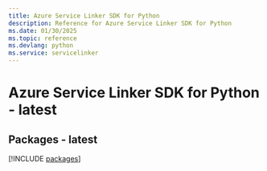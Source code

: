 ```yaml
---
title: Azure Service Linker SDK for Python
description: Reference for Azure Service Linker SDK for Python
ms.date: 01/30/2025
ms.topic: reference
ms.devlang: python
ms.service: servicelinker
---
```

# Azure Service Linker SDK for Python - latest
## Packages - latest
[!INCLUDE [packages](service-linker-index.md)]
